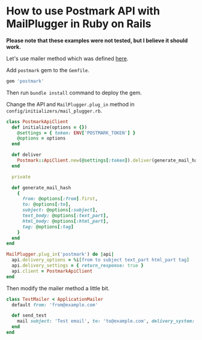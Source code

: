 # How to use Postmark API with MailPlugger in Ruby on Rails

**Please note that these examples were not tested, but I believe it should work.**

Let's use mailer method which was defined [here](https://github.com/MailToolbox/mail_plugger/blob/main/docs/usage_in_ruby_on_rails.md#api).

Add `postmark` gem to the `Gemfile`.

```ruby
gem 'postmark'
```

Then run `bundle install` command to deploy the gem.

Change the API and `MailPlugger.plug_in` method in `config/initializers/mail_plugger.rb`.

```ruby
class PostmarkApiClient
  def initialize(options = {})
    @settings = { token: ENV['POSTMARK_TOKEN'] }
    @options = options
  end

  def deliver
    Postmark::ApiClient.new(@settings[:token]).deliver(generate_mail_hash)
  end

  private

  def generate_mail_hash
    {
      from: @options[:from].first,
      to: @options[:to],
      subject: @options[:subject],
      text_body: @options[:text_part],
      html_body: @options[:html_part],
      tag: @options[:tag]
    }
  end
end

MailPlugger.plug_in('postmark') do |api|
  api.delivery_options = %i[from to subject text_part html_part tag]
  api.delivery_settings = { return_response: true }
  api.client = PostmarkApiClient
end
```

Then modify the mailer method a little bit.

```ruby
class TestMailer < ApplicationMailer
  default from: 'from@example.com'

  def send_test
    mail subject: 'Test email', to: 'to@example.com', delivery_system: 'postmark', tag: 'send_test'
  end
end
```
